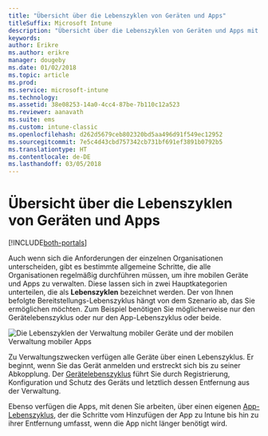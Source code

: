 ```yaml
---
title: "Übersicht über die Lebenszyklen von Geräten und Apps"
titleSuffix: Microsoft Intune
description: "Übersicht über die Lebenszyklen von Geräten und Apps mit Microsoft Intune."
keywords: 
author: Erikre
ms.author: erikre
manager: dougeby
ms.date: 01/02/2018
ms.topic: article
ms.prod: 
ms.service: microsoft-intune
ms.technology: 
ms.assetid: 38e08253-14a0-4cc4-87be-7b110c12a523
ms.reviewer: aanavath
ms.suite: ems
ms.custom: intune-classic
ms.openlocfilehash: d262d5679ceb802320bd5aa496d91f549ec12952
ms.sourcegitcommit: 7e5c4d43cbd757342cb731bf691ef3891b0792b5
ms.translationtype: HT
ms.contentlocale: de-DE
ms.lasthandoff: 03/05/2018
---
```

# <a name="overview-of-device-and-app-lifecycles"></a>Übersicht über die Lebenszyklen von Geräten und Apps

[!INCLUDE[both-portals](./includes/note-for-both-portals.md)]

Auch wenn sich die Anforderungen der einzelnen Organisationen unterscheiden, gibt es bestimmte allgemeine Schritte, die alle Organisationen regelmäßig durchführen müssen, um ihre mobilen Geräte und Apps zu verwalten. Diese lassen sich in zwei Hauptkategorien unterteilen, die als **Lebenszyklen** bezeichnet werden. Der von Ihnen befolgte Bereitstellungs-Lebenszyklus hängt von dem Szenario ab, das Sie ermöglichen möchten. Zum Beispiel benötigen Sie möglicherweise nur den Gerätelebenszyklus oder nur den App-Lebenszyklus oder beide.

![Die Lebenszyklen der Verwaltung mobiler Geräte und der mobilen Verwaltung mobiler Apps](./media/device-app-lifecycle.png)

Zu Verwaltungszwecken verfügen alle Geräte über einen Lebenszyklus. Er beginnt, wenn Sie das Gerät anmelden und erstreckt sich bis zu seiner Abkopplung. Der [Gerätelebenszyklus](device-lifecycle.md) führt Sie durch Registrierung, Konfiguration und Schutz des Geräts und letztlich dessen Entfernung aus der Verwaltung.

Ebenso verfügen die Apps, mit denen Sie arbeiten, über einen eigenen [App-Lebenszyklus](app-lifecycle.md), der die Schritte vom Hinzufügen der App zu Intune bis hin zu ihrer Entfernung umfasst, wenn die App nicht länger benötigt wird.
